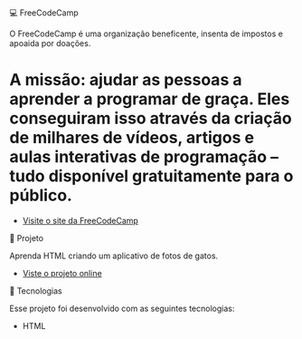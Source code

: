 💻 FreeCodeCamp

O FreeCodeCamp é uma organização beneficente, insenta de impostos e apoaida por doações.

# A missão: ajudar as pessoas a aprender a programar de graça. Eles conseguiram isso através da criação de milhares de vídeos, artigos e aulas interativas de programação – tudo disponível gratuitamente para o público. 

- [Visite o site da FreeCodeCamp](https://www.freecodecamp.org/learn)

🔖 Projeto

Aprenda HTML criando um aplicativo de fotos de gatos.
- [Viste o projeto online](http://gabrielaspenha.github.io/App-Fotos-de-Gatos)

🚀 Tecnologias

Esse projeto foi desenvolvido com as seguintes tecnologias:

- HTML


